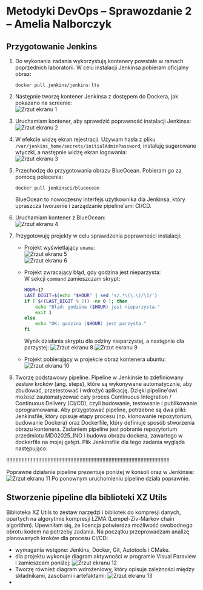 # Metodyki DevOps – Sprawozdanie 2 – Amelia Nalborczyk

## Przygotowanie Jenkins

1. Do wykonania zadania wykorzystuję kontenery powstałe w ramach poprzednich laboratorii. W celu instalacji Jenkinsa pobieram oficjalny obraz:
   ```
   docker pull jenkins/jenkins:lts
   ```

2. Następnie tworzę kontener Jenkinsa z dostępem do Dockera, jak pokazano na screenie:  
   ![Zrzut ekranu 1](screenshots/1.PNG)

3. Uruchamiam kontener, aby sprawdzić poprawność instalacji Jenkinsa:  
   ![Zrzut ekranu 2](screenshots/2.PNG)

4. W efekcie widzę ekran rejestracji. Używam hasła z pliku `/var/jenkins_home/secrets/initialAdminPassword`, instaluję sugerowane wtyczki, a następnie widzę ekran logowania:  
   ![Zrzut ekranu 3](screenshots/3.PNG)

5. Przechodzę do przygotowania obrazu BlueOcean. Pobieram go za pomocą polecenia:
   ```
   docker pull jenkinsci/blueocean
   ```
   BlueOcean to nowoczesny interfejs użytkownika dla Jenkinsa, który upraszcza tworzenie i zarządzanie pipeline'ami CI/CD.

6. Uruchamiam kontener z BlueOcean:  
   ![Zrzut ekranu 4](screenshots/4.PNG)

7. Przygotowuję projekty w celu sprawdzenia poprawności instalacji:

   - Projekt wyświetlający `uname`:  
     ![Zrzut ekranu 5](screenshots/5.PNG)  
     ![Zrzut ekranu 6](screenshots/6.PNG)

   - Projekt zwracający błąd, gdy godzina jest nieparzysta:  
     W sekcji `command` zamieszczam skrypt:
     ```bash
     HOUR=17
     LAST_DIGIT=$(echo "$HOUR" | sed 's/.*\(\.\)/\1/')
     if [ $((LAST_DIGIT % 2)) -ne 0 ]; then
         echo "Błąd: godzina ($HOUR) jest nieparzysta."
         exit 1
     else
         echo "OK: godzina ($HOUR) jest parzysta."
     fi
     ```
     Wynik działania skryptu dla odziny nieparzystej, a następnie dla parzystej:
     ![Zrzut ekranu 8](screenshots/8.PNG)
     ![Zrzut ekranu 9](screenshots/9.PNG)
   - Projekt pobierający w projekcie obraz kontenera ubuntu:
     ![Zrzut ekranu 10](screenshots/10.PNG)
8. Tworzę podstawowy pipeline. Pipeline w Jenkinsie to zdefiniowany zestaw kroków (ang. steps), które są wykonywane automatycznie, aby zbudować, przetestować i wdrożyć aplikację.
   Dzięki pipeline'owi możesz zautomatyzować cały proces Continuous Integration / Continuous Delivery (CI/CD), czyli budowanie, testowanie i publikowanie oprogramowania. Aby przygotować pipeline, potrzebne są dwa    pliki: Jenkinsfile, który opisuje etapy procesu (np. klonowanie repozytorium, budowanie Dockera) oraz Dockerfile, który definiuje sposób stworzenia obrazu kontenera. Zadaniem pipeline jest pobranie                repozytorium przedmiotu MD02025_INO i budowa obrazu dockera, zawartego w dockerfile na mojej gałęzi. Plik Jenkinsfile dla tego zadania wygląda następująco:

!!!!!!!!!!!!!!!!!!!!!!!!!!!!!!!!!!!!!!!!!!!!!!!!!!!!!!!!!!!!!!!!!!!!!!!!!!!!!!!!!!!!!!!!!!!!!!!!!!!!!!!!!!!
   
   Poprawne działanie pipeline prezentuje poniżej w konsoli oraz w Jenkinsie:
   ![Zrzut ekranu 11](screenshots/11.PNG)
   Po ponownym uruchomieniu pipeline działa poprawnie.

## Stworzenie pipeline dla biblioteki XZ Utils
Biblioteka XZ Utils to zestaw narzędzi i bibliotek do kompresji danych, opartych na algorytmie kompresji LZMA (Lempel-Ziv-Markov chain algorithm). Upewniłam się, że licencja potwierdza możliwość swobodnego obrotu kodem na potrzeby zadania. Na początku przeprowadzam analizę planowanych kroków dla procesu CI/CD:
   - wymagania wstępne: Jenkins, Docker, Git, Autotools i CMake.
   - dla projektu wykonuje diagram aktywności w programie Visual Paraview i zamieszcam poniżej:
   ![Zrzut ekranu 12](screenshots/12.PNG)
   - Tworzę również diagram wdrożeniowy, który opisuje zależności między składnikami, zasobami i artefaktami:
   ![Zrzut ekranu 13](screenshots/13.PNG)
   - 
